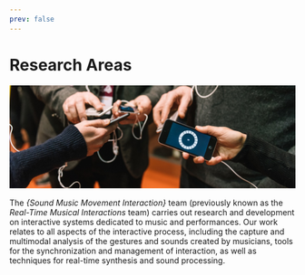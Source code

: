 ```yaml
---
prev: false
---
```


# Research Areas

![](./assets/research-areas-illustration.jpg)

The _{Sound Music Movement Interaction}_ team (previously known as the _Real-Time Musical Interactions_ team) carries out research and development on interactive systems dedicated to music and performances. Our work relates to all aspects of the interactive process, including the capture and multimodal analysis of the gestures and sounds created by musicians, tools for the synchronization and management of interaction, as well as techniques for real-time synthesis and sound processing.
